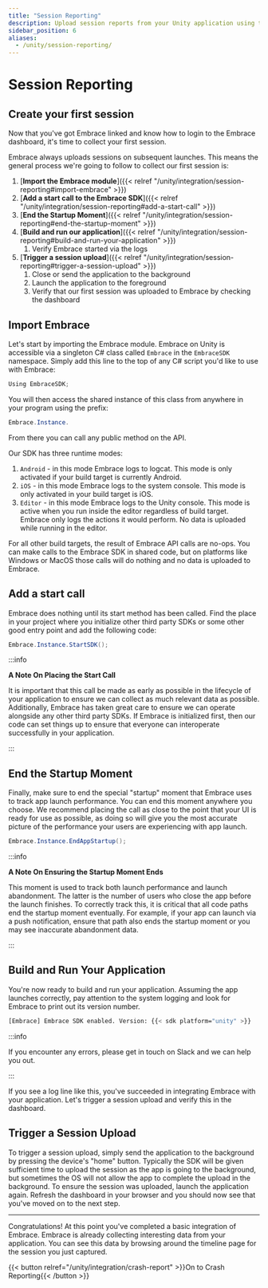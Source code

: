 ```yaml
---
title: "Session Reporting"
description: Upload session reports from your Unity application using the Embrace SDK
sidebar_position: 6
aliases:
  - /unity/session-reporting/
---
```


# Session Reporting

## Create your first session

Now that you've got Embrace linked and know how to login to the Embrace dashboard, it's time to collect your first session. 

Embrace always uploads sessions on subsequent launches. This means the general
process we're going to follow to collect our first session is:

1. [**Import the Embrace module**]({{< relref "/unity/integration/session-reporting#import-embrace" >}})
1. [**Add a start call to the Embrace SDK**]({{< relref "/unity/integration/session-reporting#add-a-start-call" >}})
1. [**End the Startup Moment**]({{< relref "/unity/integration/session-reporting#end-the-startup-moment" >}})
1. [**Build and run our application**]({{< relref "/unity/integration/session-reporting#build-and-run-your-application" >}})
    1. Verify Embrace started via the logs
1. [**Trigger a session upload**]({{< relref "/unity/integration/session-reporting#trigger-a-session-upload" >}})
    1. Close or send the application to the background
    1. Launch the application to the foreground
    1. Verify that our first session was uploaded to Embrace by checking the dashboard



## Import Embrace

Let's start by importing the Embrace module. Embrace on Unity is accessible via a singleton C# class called `Embrace` in the `EmbraceSDK` namespace. Simply add this line to the top of any C# script you'd like to use with Embrace:

```C#
Using EmbraceSDK;
```

You will then access the shared instance of this class from anywhere in your program using the prefix:

```C#
Embrace.Instance.
```

From there you can call any public method on the API. 

Our SDK has three runtime modes:
1. `Android` - in this mode Embrace logs to logcat. This mode is only activated if your build target is currently Android.
1. `iOS` - in this mode Embrace logs to the system console. This mode is only activated in your build target is iOS.
1. `Editor` - in this mode Embrace logs to the Unity console. This mode is active when you run inside the editor regardless of build target. Embrace only logs the actions it would perform. No data is uploaded while running in the editor.

For all other build targets, the result of Embrace API calls are no-ops. You can make calls to the Embrace SDK in shared code, but on platforms like Windows or MacOS those calls will do nothing and no data is uploaded to Embrace.

## Add a start call

Embrace does nothing until its start method has been called. Find the place in your project where you initialize other third party SDKs or some other good entry point and add the following code:

```C#
Embrace.Instance.StartSDK();
```

:::info

**A Note On Placing the Start Call**

It is important that this call be made as early as possible in the lifecycle of your application to ensure we can collect as much relevant data as possible. Additionally, Embrace has taken great care to ensure we can operate alongside any other third party SDKs. If Embrace is initialized first, then our code can set things up to ensure that everyone can interoperate successfully in your application.

:::

## End the Startup Moment

Finally, make sure to end the special "startup" moment that Embrace uses to track app launch performance. You can end this moment anywhere you choose. We recommend placing the call as close to the point that your UI is ready for use as possible, as doing so will give you the most accurate picture of the performance your users are experiencing with app launch.

```C#
Embrace.Instance.EndAppStartup();
```

:::info

**A Note On Ensuring the Startup Moment Ends**

This moment is used to track both launch performance and launch abandonment. The latter is the number of users who close the app before the launch finishes. To correctly track this, it is critical that all code paths end the startup moment eventually. For example, if your app can launch via a push notification, ensure that path also ends the startup moment or you may see inaccurate abandonment data.

:::

## Build and Run Your Application

You're now ready to build and run your application. Assuming the app launches correctly, pay attention to the system logging and look for Embrace to print out its version number.

```sh
[Embrace] Embrace SDK enabled. Version: {{< sdk platform="unity" >}}
```

:::info

If you encounter any errors, please get in touch on Slack and we can help you out.

:::

If you see a log line like this, you've succeeded in integrating Embrace with your application. Let's trigger a session upload and verify this in the dashboard.


## Trigger a Session Upload

To trigger a session upload, simply send the application to the background by pressing the device's "home" button. Typically the SDK will be given sufficient time to upload the session as the app is going to the background, but sometimes the OS will not allow the app to complete the upload in the background. To ensure the session was uploaded, launch the application again. Refresh the dashboard in your browser and you should now see that you've moved on to the next step.

---

Congratulations! At this point you've completed a basic integration of Embrace. Embrace is already collecting interesting data from your application. You can see this data by browsing around the timeline page for the session you just captured.

{{< button relref="/unity/integration/crash-report" >}}On to Crash Reporting{{< /button >}}
